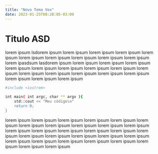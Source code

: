 ```yaml
---
title: "Novo Tema Vox"
date: 2023-01-25T00:28:05-03:00
---
```


# Titulo ASD

lorem ipsum lsdorem ipsum lorem ipsum lorem ipsum lorem ipsum lorem ipsum lorem ipsum lorem ipsum lorem ipsum lorem ipsum lorem ipsum lorem ipasdsum lasdorem ipsum lorem ipsum lorem ipsum lorem ipsum lorem ipsum lorem ipsum lorem ipsum lorem ipsum lorem ipsum lorem ipsum lorem ipsum lorem ipsum lorem ipsum lorem ipsum lorem ipsum lorem ipsum lorem ipsum lorem ipsum

```sh
#include <iostrem>

int main( int argc, char ** argv ){
    std::cout << "Meu código\n"
    return 0;
}
```

lorem ipsum lorem ipsum lorem ipsum lorem ipsum lorem ipsum lorem ipsum lorem ipsum lorem ipsum lorem ipsum lorem ipsum lorem ipsum lorem ipsum lorem ipsum lorem ipsum lorem ipsum lorem ipsum lorem ipsum lorem ipsum lorem ipsum lorem ipsum lorem ipsum lorem ipsum lorem ipsum lorem ipsum lorem ipsum lorem ipsum lorem ipsum lorem ipsum lorem ipsum lorem ipsum
